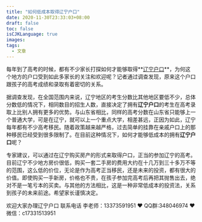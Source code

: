 ```yaml
---
title: "如何低成本取得辽宁户口"
date: 2020-11-30T23:33:03+08:00
draft: false
toc: false
isCJKLanguage: true
images:
tags: 
  - 文章
---
```




 每年到了高考的时候，都有不少家长打探如何才能够取得**[辽宁户口](https://www.lnfch.com/)**，为何这个地方的户口受到如此多家长的关注和欢迎呢？记者通过调查发现，原来这个户口跟孩子的高考成绩和录取有着密切的关系。

   据调查发现，在全国范围内来说，辽宁地区的考生分数比其他地区要低不少，总体分数低的情况下，相同数目的招生人数，直接决定了拥有**辽宁户口**的考生在高考录取上比别人拥有更多的优势。与山东省相比，同样的高考分数在山东省只能够上一个普通大学，可是在辽宁，就可以上一个重点大学，相差甚远，正因为如此，辽宁每年都有不少高考移民。随着政策越来越严格，过去简单的挂靠在亲戚户口上的那种移民已经受到很多限制了。在目前这种情况下，如何才能够低成本的拥有**辽宁户口**呢？

   专家建议，可以通过在辽宁购买房产的形式来取得户口，正当的参加辽宁的高考。目前辽宁不少地方房价很低，购买一套二手房的费用大约在十几万到三十多万不等的范围，这么低的价位，无论是作为高考正当移民，还是未来的投资，都有很大的价值。即使购买一手新房，价格也不贵，在孩子参加完高考后再把其抛售出去，绝对不是一笔亏本的买卖。与其他的方法相比，这是一种非常低成本的投资法，关系到孩子的未来前途。希望家长谨慎决定。

欢迎大家办理辽宁户口 联系电话 李老师：13373591951 ❤️ QQ群:348046974 ❤️ 微信：c17331513951 

